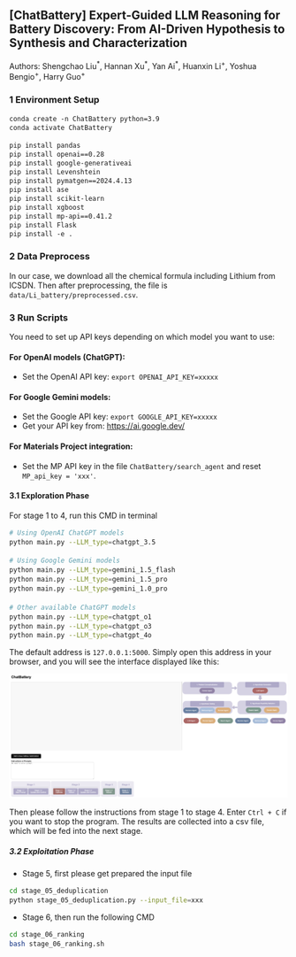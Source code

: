 ## [ChatBattery] Expert-Guided LLM Reasoning for Battery Discovery: From AI-Driven Hypothesis to Synthesis and Characterization

Authors: Shengchao Liu<sup>\*</sup>, Hannan Xu<sup>\*</sup>, Yan Ai<sup>\*</sup>, Huanxin Li<sup>+</sup>, Yoshua Bengio<sup>+</sup>, Harry Guo<sup>+</sup>


### 1 Environment Setup
```
conda create -n ChatBattery python=3.9
conda activate ChatBattery

pip install pandas
pip install openai==0.28
pip install google-generativeai
pip install Levenshtein
pip install pymatgen==2024.4.13
pip install ase
pip install scikit-learn
pip install xgboost
pip install mp-api==0.41.2
pip install Flask
pip install -e .
```


### 2 Data Preprocess

In our case, we download all the chemical formula including Lithium from ICSDN. Then after preprocessing, the file is `data/Li_battery/preprocessed.csv`.

### 3 Run Scripts
You need to set up API keys depending on which model you want to use:

#### For OpenAI models (ChatGPT):
- Set the OpenAI API key: `export OPENAI_API_KEY=xxxxx`

#### For Google Gemini models:
- Set the Google API key: `export GOOGLE_API_KEY=xxxxx`
- Get your API key from: https://ai.google.dev/

#### For Materials Project integration:
- Set the MP API key in the file `ChatBattery/search_agent` and reset `MP_api_key = 'xxx'`.

#### 3.1 Exploration Phase

For stage 1 to 4, run this CMD in terminal
```bash
# Using OpenAI ChatGPT models
python main.py --LLM_type=chatgpt_3.5

# Using Google Gemini models
python main.py --LLM_type=gemini_1.5_flash
python main.py --LLM_type=gemini_1.5_pro
python main.py --LLM_type=gemini_1.0_pro

# Other available ChatGPT models
python main.py --LLM_type=chatgpt_o1
python main.py --LLM_type=chatgpt_o3
python main.py --LLM_type=chatgpt_4o
```

The default address is `127.0.0.1:5000`. Simply open this address in your browser, and you will see the interface displayed like this:

<p align="center">
  <img src="static/fig/interface.png" /> 
</p>

Then please follow the instructions from stage 1 to stage 4. Enter `Ctrl + C` if you want to stop the program.
The results are collected into a csv file, which will be fed into the next stage.

##### 3.2 Exploitation Phase

- Stage 5, first please get prepared the input file
```bash
cd stage_05_deduplication
python stage_05_deduplication.py --input_file=xxx
```

- Stage 6, then run the following CMD
```bash
cd stage_06_ranking
bash stage_06_ranking.sh
```

